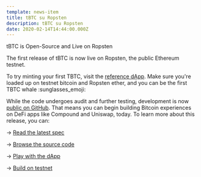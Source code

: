 ```yaml
---
template: news-item
title: tBTC su Ropsten
description: tBTC su Ropsten
date: 2020-02-14T14:44:00.000Z
---
```

tBTC is Open-Source and Live on Ropsten

The first release of tBTC is now live on Ropsten, the public Ethereum testnet.

To try minting your first TBTC, visit the [reference dApp](https://dapp.test.tbtc.network). Make sure you're loaded up on testnet bitcoin and Ropsten ether, and you can be the first TBTC whale :sunglasses_emoji:

While the code undergoes audit and further testing, development is now [public on GitHub](https://github.com/keep-network/tbtc).  That means you can begin building Bitcoin experiences on DeFi apps like Compound and Uniswap, today. To learn more about this release, you can:

\-> [Read the latest spec](https://docs.keep.network/tbtc/index.pdf)

\-> [Browse the source code](https://github.com/keep-network/tbtc/tree/master/solidity)

\-> [Play with the dApp](https://dapp.test.tbtc.network/)

\-> [Build on testnet](https://www.npmjs.com/package/@keep-network/tbtc.js)
